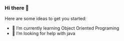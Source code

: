 ### Hi there 👋

Here are some ideas to get you started:

- 🌱 I’m currently learning Object Oriented Programing
- 🤔 I’m looking for help with java

